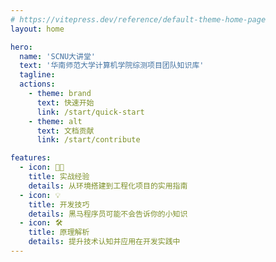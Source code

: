 ```yaml
---
# https://vitepress.dev/reference/default-theme-home-page
layout: home

hero:
  name: 'SCNU大讲堂'
  text: '华南师范大学计算机学院综测项目团队知识库'
  tagline:
  actions:
    - theme: brand
      text: 快速开始
      link: /start/quick-start
    - theme: alt
      text: 文档贡献
      link: /start/contribute

features:
  - icon: 🧑‍💻
    title: 实战经验
    details: 从环境搭建到工程化项目的实用指南
  - icon: 💡
    title: 开发技巧
    details: 黑马程序员可能不会告诉你的小知识
  - icon: 🛠️
    title: 原理解析
    details: 提升技术认知并应用在开发实践中
---
```

